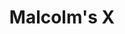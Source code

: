 ---
pid: mx16
title: Malcolm's X
location_transcription: Malcolm X Park
coordinates: "[-75.226033532263, 39.952910033358]"
zipcode: '19139'
gen_neighborhood: West Philadelphia
neighborhood: Walnut Hill
outside_phl: 
age: '20'
age_range: 20-29
instagram: 
image_file_name: mx_16.jpg
proposal_transcription: A giant X dedicated to Malcolm's legacy inscribed with his
  famous quotes
topic: African Americans,Person,History
topic_summary: 0, 0, 0
type: 
keywords_other: 
credit: Anthony
image_labels: A giant X; inscribed with his famous quotes
twitter: 
facebook: 
permalink: "/monuments/mx16/"
layout: item-page
---